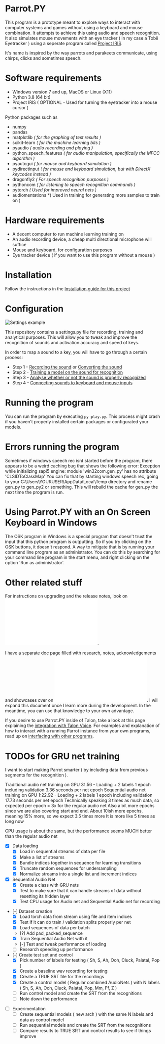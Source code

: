 # Parrot.PY
This program is a prototype meant to explore ways to interact with computer systems and games without using a keyboard and mouse combination. It attempts to achieve this using audio and speech recognition. It also simulates mouse movements with an eye tracker ( in my case a Tobii Eyetracker ) using a seperate program called [Project IRIS](http://iris.xcessity.at/).

It's name is inspired by the way parrots and parakeets communicate, using chirps, clicks and sometimes speech. 

# Software requirements
* Windows version 7 and up, MacOS or Linux (X11)
* Python 3.8 (64 bit)
* Project IRIS ( OPTIONAL - Used for turning the eyetracker into a mouse cursor )

Python packages such as
* numpy
* pandas 
* matplotlib *( for the graphing of test results )*
* scikit-learn *( for the machine learning bits )*
* pyaudio *( audio recording and playing )*
* python_speech_features *( for audio manipulation, specifically the MFCC algorithm )*
* pyautogui *( for mouse and keyboard simulation )*
* pydirectinput *( for mouse and keyboard simulation, but with DirectX keycodes instead )*
* dragonfly2 *( For speech recognition purposes )*
* pythoncom *( for listening to speech recognition commands )*
* pytorch *( Used for improved neural nets )*
* audiomentations *( Used in training for generating more samples to train on ) 

# Hardware requirements
* A decent computer to run machine learning training on
* An audio recording device, a cheap multi directional microphone will suffice
* Mouse and keyboard, for configuration purposes
* Eye tracker device ( if you want to use this program without a mouse )

# Installation

Follow the instructions in the [Installation guide for this project](docs/INSTALLATION.md)

# Configuration

![Settings example](docs/media/settings-main.png)

This repository contains a settings.py file for recording, training and analytical purposes. 
This will allow you to tweak and improve the recognition of sounds and activation accuracy and speed of keys.

In order to map a sound to a key, you will have to go through a certain process:
* Step 1 - [Recording the sound](docs/RECORDING.md) or [Converting the sound](docs/CONVERTING.md)
* Step 2 - [Training a model on the sound for recognition](docs/TRAINING.md)
* Step 3 - [Analyse whether or not the sound is properly recognized](docs/ANALYSING.md)
* Step 4 - [Connecting sounds to keyboard and mouse inputs](docs/TUTORIAL_MODE.md)

# Running the program

You can run the program by executing `py play.py`. This process might crash if you haven't properly installed certain packages or configurated your models.

# Errors running the program

Sometimes if windows speech rec isnt started before the program, there appears to be a weird caching bug that shows the following error:
Exception while initializing sapi5 engine: module 'win32com.gen_py' has no attribute 'CLSIDToClassMap'
You can fix that by starting windows speech rec, going to your C:\Users\YOURUSER\AppData\Local\Temp directory and rename gen_py to gen_py2 or something. This will rebuild the cache for gen_py the next time the program is run.

# Using Parrot.PY with an On Screen Keyboard in Windows

The OSK program in Windows is a special program that doesn't trust the input that this python program is outputting. So if you try clicking on the OSK buttons, it doesn't respond.
A way to mitigate that is by running your command line program as an administrator. You can do this by searching for your command line program in the start menu, and right clicking on the option 'Run as administrator'.

# Other related stuff

For instructions on upgrading and the release notes, look on ![this page](docs/RELEASE_NOTES.md).

I have a separate doc page filled with research, notes, acknowledgements and showcases over on ![this page](docs/NOTES_AND_ACKNOWLEDGEMENTS.md).
I will expand this document once I learn more during the development. In the meantime, you can use that knowledge to your own advantage.

If you desire to use Parrot.PY inside of Talon, take a look at this page explaining the [integration with Talon Voice](docs/TALON_VOICE.md).
For examples and explanation of how to interact with a running Parrot instance from your own programs, read up on [interfacing with other programs](docs/INTERFACING.md).

# TODOs for GRU net training

I want to start making Parrot smarter ( by including data from previous segments for the recognition ).

Traditional audio net training on GPU
31.56 - Loading + 2 labels 1 epoch including validation
3.36 seconds per net epoch
Sequential audio net training on GPU
1:22.92 - Loading + 2 labels 1 epoch including validation
17.73 seconds per net epoch
Technically speaking 3 times as much data, so expected per epoch = 3x for the regular audio net
Also a bit more epochs since we are also covering start and end.
About 10ish more epochs, meaning 15% more, so we expect 3.5 times more
It is more like 5 times as long now

CPU usage is about the same, but the performance seems MUCH better than the regular audio net

- [x] Data loading  
  - [x] Load in sequential streams of data per file  
  - [x] Make a list of streams  
  - [x] Bundle indices together in sequence for learning transitions    
  - [x] Truncate random sequences for undersampling  
  - [x] Normalize streams into a single list and increment indices  
- [x] Sequential Audio Net  
  - [x] Create a class with GRU nets  
  - [x] Test to make sure that it can handle streams of data without resetting its hidden layer   
  - [x] Test CPU usage for Audio net and Sequential Audio net for recording  
- [-] Dataset creation  
  - [x] Load torch data from stream using file and item indices  
  - [x] Test if it can do train / validation splits properly per net  
  - [x] Load sequences of data per batch    
  - [?] Add pad_packed_sequence  
  - [x] Train Sequential Audio Net with it  
  - [-] Test and tweak performance of loading  
  - [ ] Research speeding up performance  
- [-] Create test set and control
  - [x] Pick number of labels for testing  ( Sh, S, Ah, Ooh, Cluck, Palatal, Pop )
  - [x] Create a baseline wav recording for testing  
  - [x] Create a TRUE SRT file for the recordings  
  - [x] Create a control model ( Regular combined AudioNets ) with N labels  ( Sh, S, Ah, Ooh, Cluck, Palatal, Pop, Mm, Ff, Z )
  - [ ] Run control model and create the SRT from the recognitions  
  - [ ] Note down the performance  
- [ ] Experimentation  
  - [ ] Create sequential models ( new arch ) with the same N labels and data as control model  
  - [ ] Run sequential models and create the SRT from the recognitions  
  - [ ] Compare results to TRUE SRT and control results to see if things improve  